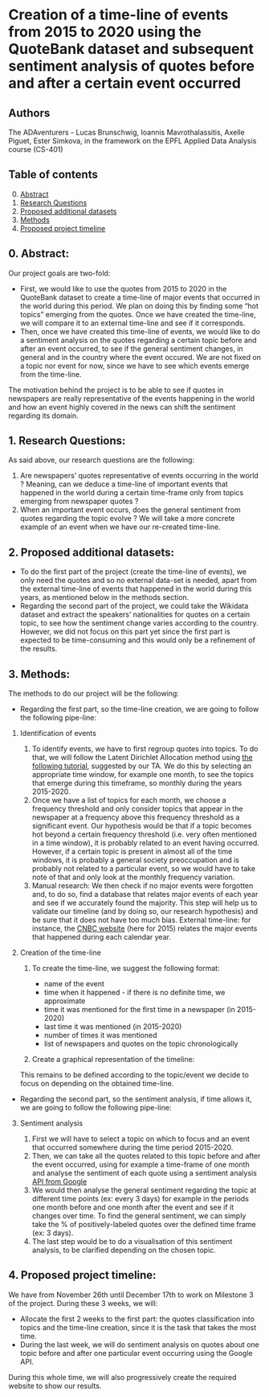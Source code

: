 # Creation of a time-line of events from 2015 to 2020 using the QuoteBank dataset and subsequent sentiment analysis of quotes before and after a certain event occurred


## Authors

The ADAventurers - Lucas Brunschwig, Ioannis Mavrothalassitis, Axelle Piguet, Ester Simkova, in the framework on the EPFL Applied Data Analysis course (CS-401)

## Table of contents

0. [Abstract](#1)
1. [Research Questions](#2)
2. [Proposed additional datasets](#3)
3. [Methods](#4)
4. [Proposed project timeline](#5)

## 0. Abstract: <a name="1"></a>

Our project goals are two-fold:

- First, we would like to use the quotes from 2015 to 2020 in the QuoteBank dataset to create a time-line of major events that occurred in the world during this period. We plan on doing this by finding some “hot topics” emerging from the quotes. Once we have created the time-line, we will compare it to an external time-line and see if it corresponds.
- Then, once we have created this time-line of events, we would like to do a sentiment analysis on the quotes regarding a certain topic before and after an event occurred, to see if the general sentiment changes, in general and in the country where the event occured. We are not fixed on a topic nor event for now, since we have to see which events emerge from the time-line.

The motivation behind the project is to be able to see if quotes in newspapers are really representative of the events happening in the world and how an event highly covered in the news can shift the sentiment regarding its domain.

## 1. Research Questions: <a name="2"></a>

As said above, our research questions are the following:

1. Are newspapers’ quotes representative of events occurring in the world ? Meaning, can we deduce a time-line of important events that happened in the world during a certain time-frame only from topics emerging from newspaper quotes ?
2. When an important event occurs, does the general sentiment from quotes regarding the topic evolve ? We will take a more concrete example of an event when we have our re-created time-line.

## 2. Proposed additional datasets: <a name="3"></a>

- To do the first part of the project (create the time-line of events), we only need the quotes and so no external data-set is needed, apart from the external time-line of events that happened in the world during this years, as mentioned below in the methods section.
- Regarding the second part of the project, we could take the Wikidata dataset and extract the speakers’ nationalities for quotes on a certain topic, to see how the sentiment change varies according to the country. However, we did not focus on this part yet since the first part is expected to be time-consuming and this would only be a refinement of the results.

## 3. Methods: <a name="4"></a>


The methods to do our project will be the following:

- Regarding the first part, so the time-line creation, we are going to follow the following pipe-line:

1. Identification of events
	1. To identify events, we have to first regroup quotes into topics. To do that, we will follow the Latent Dirichlet Allocation method using [the following tutorial](https://towardsdatascience.com/end-to-end-topic-modeling-in-python-latent-dirichlet-allocation-lda-35ce4ed6b3e0), suggested by our TA.
We do this by selecting an appropriate time window, for example one month, to see the topics that emerge during this timeframe, so monthly during the years 2015-2020.
	2. Once we have a list of topics for each month, we choose a frequency threshold and only consider topics that appear in the newspaper at a frequency above this frequency threshold as a significant event. 
Our hypothesis would be that if a topic becomes hot beyond a certain frequency threshold (i.e. very often mentioned in a time window), it is probably related to an event having occurred. However, if a certain topic is present in almost all of the time windows, it is probably a general society preoccupation and is probably not related to a particular event, so we would have to take note of that and only look at the monthly frequency variation.
	3. Manual research: We then check if no major events were forgotten and, to do so, find a database that relates major events of each year and see if we accurately found the majority. This step will help us to validate our timeline (and by doing so, our research hypothesis) and be sure that it does not have too much bias.
External time-line: for instance, the [CNBC website](https://www.cnbc.com/2015/12/31/major-global-events-that-shook-2015.html) (here for 2015) relates the major events that happened during each calendar year.

2. Creation of the time-line

	1. To create the time-line, we suggest the following format:
		- name of the event
		- time when it happened - if there is no definite time, we approximate
		- time it was mentioned for the first time in a newspaper (in 2015-2020)
		- last time it was mentioned (in 2015-2020)
		- number of times it was mentioned
		- list of newspapers and quotes on the topic chronologically


	2. Create a graphical representation of the timeline:
    
	This remains to be defined according to the topic/event we decide to focus on depending on the obtained time-line.


- Regarding the second part, so the sentiment analysis, if time allows it, we are going to follow the following pipe-line:

3. Sentiment analysis 

	1. First we will have to select a topic on which to focus and an event that occurred somewhere during the time period 2015-2020. 
	2. Then, we can take all the quotes related to this topic before and after the event occurred, using for example a time-frame of one month and analyse the sentiment of each quote using a sentiment analysis [API from Google](https://cloud.google.com/natural-language/docs/analyzing-sentiment#language-sentiment-string-python)
	3. We would then analyse the general sentiment regarding the topic at different time points (ex: every 3 days) for example in the periods one month before and one month after the event and see if it changes over time. To find the general sentiment, we can simply take the % of positively-labeled quotes over the defined time frame (ex: 3 days).
	4. The last step would be to do a visualisation of this sentiment analysis, to be clarified depending on the chosen topic.
	
## 4. Proposed project timeline: <a name="5"></a>


We have from November 26th until December 17th to work on Milestone 3 of the project. 
During these 3 weeks, we will:

- Allocate the first 2 weeks to the first part: the quotes classification into topics and the time-line creation, since it is the task that takes the most time. 
- During the last week, we will do sentiment analysis on quotes about one topic before and after one particular event occurring using the Google API. 

During this whole time, we will also progressively create the required website to show our results.
	




